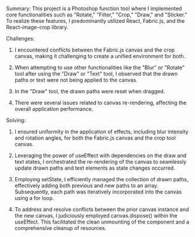 Summary:
This project is a Photoshop function tool where I implemented core functionalities such as "Rotate," "Filter," "Crop," "Draw," and "Sticker." To realize these features, I predominantly utilized React, Fabric.js, and the React-image-crop library.

Challenges:

1. I encountered conflicts between the Fabric.js canvas and the crop canvas, making it challenging to create a unified environment for both.

2. When attempting to use other functionalities like the "Blur" or "Rotate" tool after using the "Draw" or "Text" tool, I observed that the drawn paths or text were not being applied to the canvas.

3. In the "Draw" tool, the drawn paths were reset when dragged.

4. There were several issues related to canvas re-rendering, affecting the overall application performance.

Solving:

1. I ensured uniformity in the application of effects, including blur intensity and rotation angles, for both the Fabric.js canvas and the crop tool canvas.

2. Leveraging the power of useEffect with dependencies on the draw and text states, I orchestrated the re-rendering of the canvas to seamlessly update drawn paths and text elements as state changes occurred.

3. Employing setState, I efficiently managed the collection of drawn paths, effectively adding both previous and new paths to an array. Subsequently, each path was iteratively incorporated into the canvas using a for loop.

4. To address and resolve conflicts between the prior canvas instance and the new canvas, I judiciously employed canvas.dispose() within the useEffect. This facilitated the clean unmounting of the component and a comprehensive cleanup of resources.

